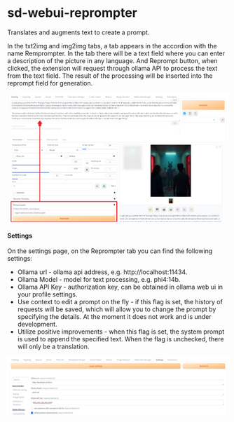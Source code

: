 # sd-webui-reprompter
Translates and augments text to create a prompt.

In the txt2img and img2img tabs, a tab appears in the accordion with the name Remprompter. 
In the tab there will be a text field where you can enter a description of the picture in any language. 
And Reprompt button, when clicked, the extension will request through ollama API to process the text from the text field. 
The result of the processing will be inserted into the reprompt field for generation.

![Reprompter extension](https://github.com/ogoun/ogoun/blob/main/images/reprompter/App.png)


#### Settings
On the settings page, on the Reprompter tab you can find the following settings:
- Ollama url - ollama api address, e.g. http://localhost:11434.
- Ollama Model - model for text processing, e.g. phi4:14b.
- Ollama API Key - authorization key, can be obtained in ollama web ui in your profile settings.
- Use context to edit a prompt on the fly - if this flag is set, the history of requests will be saved, which will allow you to change the prompt by specifying the details. At the moment it does not work and is under development.
- Utilize positive improvements - when this flag is set, the system prompt is used to append the specified text. When the flag is unchecked, there will only be a translation.

![Reprompter settings](https://github.com/ogoun/ogoun/blob/main/images/reprompter/settings.png)
